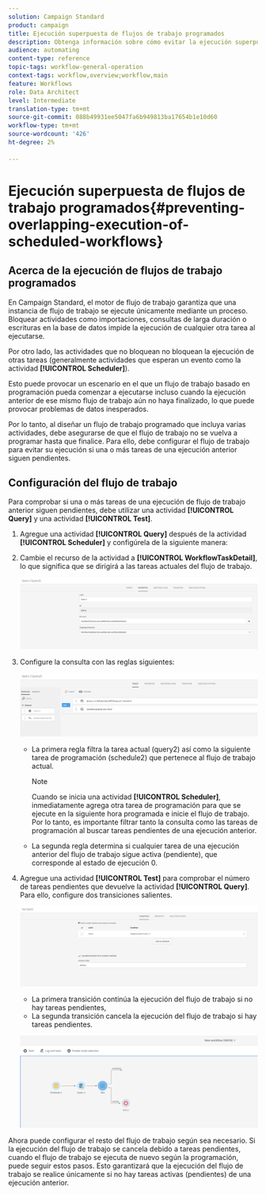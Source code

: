 ```yaml
---
solution: Campaign Standard
product: campaign
title: Ejecución superpuesta de flujos de trabajo programados
description: Obtenga información sobre cómo evitar la ejecución superpuesta de flujos de trabajo programados.
audience: automating
content-type: reference
topic-tags: workflow-general-operation
context-tags: workflow,overview;workflow,main
feature: Workflows
role: Data Architect
level: Intermediate
translation-type: tm+mt
source-git-commit: 088b49931ee5047fa6b949813ba17654b1e10d60
workflow-type: tm+mt
source-wordcount: '426'
ht-degree: 2%

---
```



# Ejecución superpuesta de flujos de trabajo programados{#preventing-overlapping-execution-of-scheduled-workflows}

## Acerca de la ejecución de flujos de trabajo programados

En Campaign Standard, el motor de flujo de trabajo garantiza que una instancia de flujo de trabajo se ejecute únicamente mediante un proceso. Bloquear actividades como importaciones, consultas de larga duración o escrituras en la base de datos impide la ejecución de cualquier otra tarea al ejecutarse.

Por otro lado, las actividades que no bloquean no bloquean la ejecución de otras tareas (generalmente actividades que esperan un evento como la actividad **[!UICONTROL Scheduler]**).

Esto puede provocar un escenario en el que un flujo de trabajo basado en programación pueda comenzar a ejecutarse incluso cuando la ejecución anterior de ese mismo flujo de trabajo aún no haya finalizado, lo que puede provocar problemas de datos inesperados.

Por lo tanto, al diseñar un flujo de trabajo programado que incluya varias actividades, debe asegurarse de que el flujo de trabajo no se vuelva a programar hasta que finalice. Para ello, debe configurar el flujo de trabajo para evitar su ejecución si una o más tareas de una ejecución anterior siguen pendientes.

## Configuración del flujo de trabajo

Para comprobar si una o más tareas de una ejecución de flujo de trabajo anterior siguen pendientes, debe utilizar una actividad **[!UICONTROL Query]** y una actividad **[!UICONTROL Test]**.

1. Agregue una actividad **[!UICONTROL Query]** después de la actividad **[!UICONTROL Scheduler]** y configúrela de la siguiente manera:

1. Cambie el recurso de la actividad a **[!UICONTROL WorkflowTaskDetail]**, lo que significa que se dirigirá a las tareas actuales del flujo de trabajo.

   ![](assets/scheduled-wkf-resource.png)

1. Configure la consulta con las reglas siguientes:

   ![](assets/scheduled-wkf-query.png)

   * La primera regla filtra la tarea actual (query2) así como la siguiente tarea de programación (schedule2) que pertenece al flujo de trabajo actual.

      >[!NOTE]
      >
      >Cuando se inicia una actividad **[!UICONTROL Scheduler]**, inmediatamente agrega otra tarea de programación para que se ejecute en la siguiente hora programada e inicie el flujo de trabajo. Por lo tanto, es importante filtrar tanto la consulta como las tareas de programación al buscar tareas pendientes de una ejecución anterior.

   * La segunda regla determina si cualquier tarea de una ejecución anterior del flujo de trabajo sigue activa (pendiente), que corresponde al estado de ejecución 0.

1. Agregue una actividad **[!UICONTROL Test]** para comprobar el número de tareas pendientes que devuelve la actividad **[!UICONTROL Query]**. Para ello, configure dos transiciones salientes.

   ![](assets/scheduled-wkf-test.png)

   * La primera transición continúa la ejecución del flujo de trabajo si no hay tareas pendientes,
   * La segunda transición cancela la ejecución del flujo de trabajo si hay tareas pendientes.

   ![](assets/scheduled-wkf-workflow.png)

Ahora puede configurar el resto del flujo de trabajo según sea necesario. Si la ejecución del flujo de trabajo se cancela debido a tareas pendientes, cuando el flujo de trabajo se ejecuta de nuevo según la programación, puede seguir estos pasos. Esto garantizará que la ejecución del flujo de trabajo se realice únicamente si no hay tareas activas (pendientes) de una ejecución anterior.
